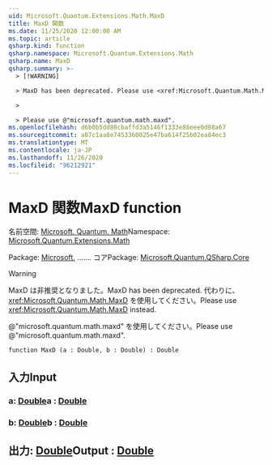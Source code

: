```yaml
---
uid: Microsoft.Quantum.Extensions.Math.MaxD
title: MaxD 関数
ms.date: 11/25/2020 12:00:00 AM
ms.topic: article
qsharp.kind: function
qsharp.namespace: Microsoft.Quantum.Extensions.Math
qsharp.name: MaxD
qsharp.summary: >-
  > [!WARNING]

  > MaxD has been deprecated. Please use <xref:Microsoft.Quantum.Math.MaxD> instead.

  >

  > Please use @"microsoft.quantum.math.maxd".
ms.openlocfilehash: d6b0b5dd80cbaffd3a5146f1333e88eee0d08a67
ms.sourcegitcommit: a87c1aa8e7453360025e47ba614f25b02ea84ec3
ms.translationtype: MT
ms.contentlocale: ja-JP
ms.lasthandoff: 11/26/2020
ms.locfileid: "96212921"
---
```

# <a name="maxd-function"></a><span data-ttu-id="6858d-102">MaxD 関数</span><span class="sxs-lookup"><span data-stu-id="6858d-102">MaxD function</span></span>

<span data-ttu-id="6858d-103">名前空間: [Microsoft. Quantum. Math](xref:Microsoft.Quantum.Extensions.Math)</span><span class="sxs-lookup"><span data-stu-id="6858d-103">Namespace: [Microsoft.Quantum.Extensions.Math](xref:Microsoft.Quantum.Extensions.Math)</span></span>

<span data-ttu-id="6858d-104">Package: [Microsoft.](https://nuget.org/packages/Microsoft.Quantum.QSharp.Core) ....... コア</span><span class="sxs-lookup"><span data-stu-id="6858d-104">Package: [Microsoft.Quantum.QSharp.Core](https://nuget.org/packages/Microsoft.Quantum.QSharp.Core)</span></span>


> [!WARNING]
> <span data-ttu-id="6858d-105">MaxD は非推奨となりました。</span><span class="sxs-lookup"><span data-stu-id="6858d-105">MaxD has been deprecated.</span></span> <span data-ttu-id="6858d-106">代わりに、<xref:Microsoft.Quantum.Math.MaxD> を使用してください。</span><span class="sxs-lookup"><span data-stu-id="6858d-106">Please use <xref:Microsoft.Quantum.Math.MaxD> instead.</span></span>
>
> <span data-ttu-id="6858d-107">@"microsoft.quantum.math.maxd" を使用してください。</span><span class="sxs-lookup"><span data-stu-id="6858d-107">Please use @"microsoft.quantum.math.maxd".</span></span>



```qsharp
function MaxD (a : Double, b : Double) : Double
```


## <a name="input"></a><span data-ttu-id="6858d-108">入力</span><span class="sxs-lookup"><span data-stu-id="6858d-108">Input</span></span>

### <a name="a--double"></a><span data-ttu-id="6858d-109">a: [Double](xref:microsoft.quantum.lang-ref.double)</span><span class="sxs-lookup"><span data-stu-id="6858d-109">a : [Double](xref:microsoft.quantum.lang-ref.double)</span></span>




### <a name="b--double"></a><span data-ttu-id="6858d-110">b: [Double](xref:microsoft.quantum.lang-ref.double)</span><span class="sxs-lookup"><span data-stu-id="6858d-110">b : [Double](xref:microsoft.quantum.lang-ref.double)</span></span>





## <a name="output--double"></a><span data-ttu-id="6858d-111">出力: [Double](xref:microsoft.quantum.lang-ref.double)</span><span class="sxs-lookup"><span data-stu-id="6858d-111">Output : [Double](xref:microsoft.quantum.lang-ref.double)</span></span>

